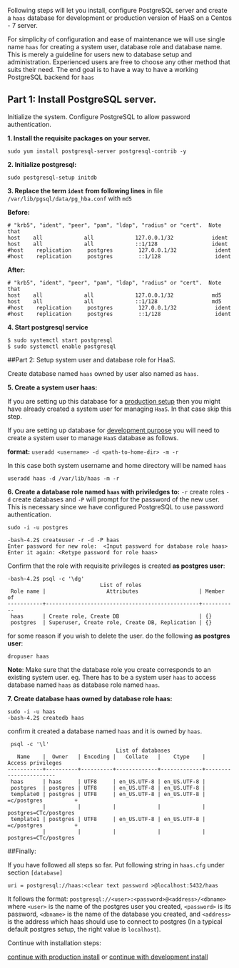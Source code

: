 
Following steps will let you install, configure PostgreSQL server and create a
`haas` database for development or production version of HaaS on a 
Centos - 7 server.

For simplicity of configuration and ease of maintenance we will use 
single name `haas` for creating a system user, database role and database name.
This is merely a guideline for users new to database setup and administration.
Experienced users are free to choose any other method that suits their need.
The end goal is to have a way to have a working PostgreSQL backend for `haas`

## Part 1: Install PostgreSQL server. 

Initialize the system. Configure PostgreSQL to allow password authentication.

**1. Install the requisite packages on your server.**

```
sudo yum install postgresql-server postgresql-contrib -y
```

**2. Initialize postgresql:**

```
sudo postgresql-setup initdb
```

**3. Replace the term `ident` from following lines**
in file `/var/lib/pgsql/data/pg_hba.conf` with `md5`

**Before:**

```
# "krb5", "ident", "peer", "pam", "ldap", "radius" or "cert".  Note that
host    all             all             127.0.0.1/32            ident
host    all             all             ::1/128                 ident
#host    replication     postgres        127.0.0.1/32            ident
#host    replication     postgres        ::1/128                 ident
```

**After:**

```
# "krb5", "ident", "peer", "pam", "ldap", "radius" or "cert".  Note that
host    all             all             127.0.0.1/32            md5
host    all             all             ::1/128                 md5
#host    replication     postgres        127.0.0.1/32            ident
#host    replication     postgres        ::1/128                 ident
```

**4. Start postgresql service**

```
$ sudo systemctl start postgresql
$ sudo systemctl enable postgresql
```

##Part 2: Setup system user and database role for HaaS.

Create database named `haas` owned by user also named as `haas`.

**5. Create a system user haas:**

If you are setting up this database for a [production setup](production/INSTALL.rst)
then you might have already created a system user for managing `HaaS`. In that case skip this 
step.

If you are setting up database for [development purpose](development/HACKING.rst)
you will need to create a system user to manage `HaaS` database as follows.

**format:** `useradd <username> -d <path-to-home-dir> -m -r `

In this case both system username and home directory will be named `haas`

```
useradd haas -d /var/lib/haas -m -r
```

**6. Create a database role named `haas` with priviledges to:**
 `-r` create roles
 `-d` create databases and 
 `-P` will prompt for the password of the new user. 
This is necessary since we have configured PostgreSQL to use password authentication.

```
sudo -i -u postgres

-bash-4.2$ createuser -r -d -P haas
Enter password for new role:  <Input password for database role haas>
Enter it again: <Retype password for role haas>
```

Confirm that the role with requisite privileges is created **as postgres user**:

```
-bash-4.2$ psql -c '\dg'
                             List of roles
 Role name |                   Attributes                   | Member of 
-----------+------------------------------------------------+-----------
 haas      | Create role, Create DB                         | {}
 postgres  | Superuser, Create role, Create DB, Replication | {}
```

for some reason if you wish to delete the user. do the following **as postgres user**:

```
dropuser haas
```
**Note**: Make sure that the database role you create corresponds to an existing system user. 
eg. There has to be a system user `haas` to access database named `haas` as database role named `haas`.


**7. Create database haas owned by database role haas:**

```
sudo -i -u haas
-bash-4.2$ createdb haas
```

confirm it created a database named `haas` and it is owned by `haas`.

```
 psql -c '\l'
                                  List of databases
   Name    |  Owner   | Encoding |   Collate   |    Ctype    |   Access privileges   
-----------+----------+----------+-------------+-------------+-----------------------
 haas      | haas     | UTF8     | en_US.UTF-8 | en_US.UTF-8 | 
 postgres  | postgres | UTF8     | en_US.UTF-8 | en_US.UTF-8 | 
 template0 | postgres | UTF8     | en_US.UTF-8 | en_US.UTF-8 | =c/postgres          +
           |          |          |             |             | postgres=CTc/postgres
 template1 | postgres | UTF8     | en_US.UTF-8 | en_US.UTF-8 | =c/postgres          +
           |          |          |             |             | postgres=CTc/postgres
```

##Finally:

If you have followed all steps so far. 
Put following string in `haas.cfg` under section `[database]`

```
uri = postgresql://haas:<clear text password >@localhost:5432/haas
```

It follows the format: `postgresql://<user>:<password>@<address>/<dbname>`
where ``<user>`` is the name of the postgres user you created, ``<password>`` is
its password, ``<dbname>`` is the name of the database you created, and
``<address>`` is the address which haas should use to connect to postgres (In a
typical default postgres setup, the right value is ``localhost``).

Continue with installation steps:

[continue with production install](INSTALL.rst)
or 
[continue with development install](INSTALL-devel.rst)



